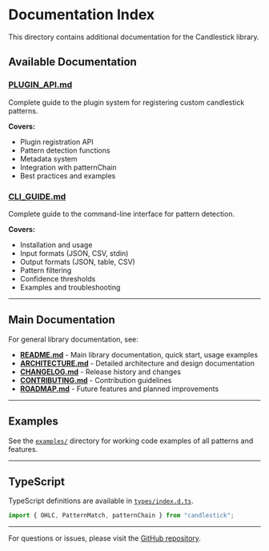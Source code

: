 # Documentation Index

This directory contains additional documentation for the Candlestick library.

## Available Documentation

### [PLUGIN_API.md](./PLUGIN_API.md)

Complete guide to the plugin system for registering custom candlestick patterns.

**Covers:**

- Plugin registration API
- Pattern detection functions
- Metadata system
- Integration with patternChain
- Best practices and examples

### [CLI_GUIDE.md](./CLI_GUIDE.md)

Complete guide to the command-line interface for pattern detection.

**Covers:**

- Installation and usage
- Input formats (JSON, CSV, stdin)
- Output formats (JSON, table, CSV)
- Pattern filtering
- Confidence thresholds
- Examples and troubleshooting

---

## Main Documentation

For general library documentation, see:

- **[README.md](../README.md)** - Main library documentation, quick start, usage examples
- **[ARCHITECTURE.md](../ARCHITECTURE.md)** - Detailed architecture and design documentation
- **[CHANGELOG.md](../CHANGELOG.md)** - Release history and changes
- **[CONTRIBUTING.md](../CONTRIBUTING.md)** - Contribution guidelines
- **[ROADMAP.md](../ROADMAP.md)** - Future features and planned improvements

---

## Examples

See the [`examples/`](../examples/) directory for working code examples of all patterns and features.

---

## TypeScript

TypeScript definitions are available in [`types/index.d.ts`](../types/index.d.ts).

```typescript
import { OHLC, PatternMatch, patternChain } from "candlestick";
```

---

For questions or issues, please visit the [GitHub repository](https://github.com/cm45t3r/candlestick).
